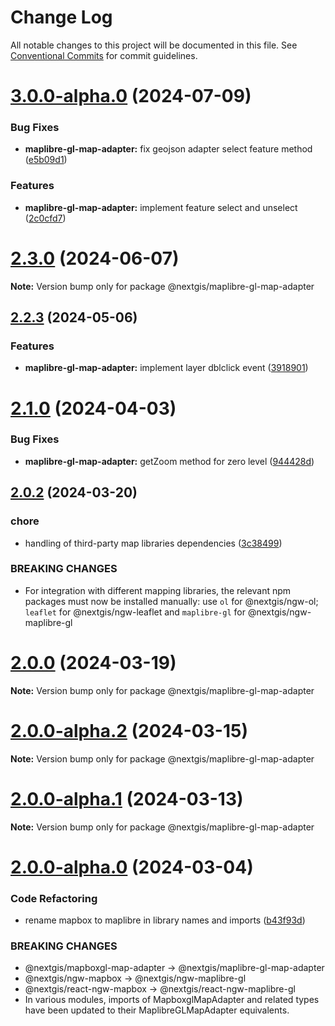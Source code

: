 # Change Log

All notable changes to this project will be documented in this file.
See [Conventional Commits](https://conventionalcommits.org) for commit guidelines.

# [3.0.0-alpha.0](https://github.com/nextgis/nextgis_frontend/compare/v2.4.1...v3.0.0-alpha.0) (2024-07-09)


### Bug Fixes

* **maplibre-gl-map-adapter:** fix geojson adapter select feature method ([e5b09d1](https://github.com/nextgis/nextgis_frontend/commit/e5b09d1c8e5fe606c7d6cecea731174d5d5852a6))


### Features

* **maplibre-gl-map-adapter:** implement feature select and unselect ([2c0cfd7](https://github.com/nextgis/nextgis_frontend/commit/2c0cfd78938ccafa67d8019ce0be7250ec3a14d6))





# [2.3.0](https://github.com/nextgis/nextgis_frontend/compare/v2.2.3...v2.3.0) (2024-06-07)

**Note:** Version bump only for package @nextgis/maplibre-gl-map-adapter





## [2.2.3](https://github.com/nextgis/nextgis_frontend/compare/v2.2.2...v2.2.3) (2024-05-06)


### Features

* **maplibre-gl-map-adapter:** implement layer dblclick event ([3918901](https://github.com/nextgis/nextgis_frontend/commit/39189011646aa10ea82b2aae834a5d92a8d6325d))





# [2.1.0](https://github.com/nextgis/nextgis_frontend/compare/v2.0.3...v2.1.0) (2024-04-03)


### Bug Fixes

* **maplibre-gl-map-adapter:** getZoom method for zero level ([944428d](https://github.com/nextgis/nextgis_frontend/commit/944428d2d74f37636ad48d50096163dfd1ef1b79))





## [2.0.2](https://github.com/nextgis/nextgis_frontend/compare/v2.0.1...v2.0.2) (2024-03-20)


### chore

* handling of third-party map libraries dependencies ([3c38499](https://github.com/nextgis/nextgis_frontend/commit/3c384996ada1f818f52fc02a77d3b2e812d5681c))


### BREAKING CHANGES

* For integration with different mapping libraries, the relevant npm packages must now be installed manually:  use `ol` for @nextgis/ngw-ol; `leaflet` for @nextgis/ngw-leaflet and `maplibre-gl` for @nextgis/ngw-maplibre-gl





# [2.0.0](https://github.com/nextgis/nextgis_frontend/compare/v2.0.0-alpha.2...v2.0.0) (2024-03-19)

**Note:** Version bump only for package @nextgis/maplibre-gl-map-adapter





# [2.0.0-alpha.2](https://github.com/nextgis/nextgis_frontend/compare/v2.0.0-alpha.0...v2.0.0-alpha.2) (2024-03-15)

**Note:** Version bump only for package @nextgis/maplibre-gl-map-adapter





# [2.0.0-alpha.1](https://github.com/nextgis/nextgis_frontend/compare/v2.0.0-alpha.0...v2.0.0-alpha.1) (2024-03-13)

**Note:** Version bump only for package @nextgis/maplibre-gl-map-adapter





# [2.0.0-alpha.0](https://github.com/nextgis/nextgis_frontend/compare/v1.19.5...v2.0.0-alpha.0) (2024-03-04)


### Code Refactoring

* rename mapbox to maplibre in library names and imports ([b43f93d](https://github.com/nextgis/nextgis_frontend/commit/b43f93d600dedd932b5f6e8dec1489044337b438))


### BREAKING CHANGES

* @nextgis/mapboxgl-map-adapter -> @nextgis/maplibre-gl-map-adapter
* @nextgis/ngw-mapbox -> @nextgis/ngw-maplibre-gl
* @nextgis/react-ngw-mapbox -> @nextgis/react-ngw-maplibre-gl
* In various modules, imports of MapboxglMapAdapter and related types have been updated to their MaplibreGLMapAdapter equivalents.
